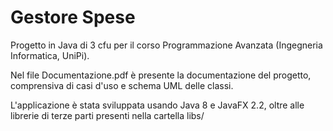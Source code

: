 # Gestore Spese
Progetto in Java di 3 cfu per il corso Programmazione Avanzata (Ingegneria Informatica, UniPi).

Nel file Documentazione.pdf è presente la documentazione del progetto, comprensiva di casi d'uso e schema UML delle classi.

L'applicazione è stata sviluppata usando Java 8 e JavaFX 2.2, oltre alle librerie di terze parti presenti nella cartella libs/
